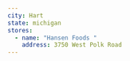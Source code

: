 ```yaml
---
city: Hart
state: michigan
stores:
  - name: "Hansen Foods "
    address: 3750 West Polk Road
---
```

